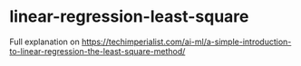 # linear-regression-least-square

Full explanation on https://techimperialist.com/ai-ml/a-simple-introduction-to-linear-regression-the-least-square-method/
